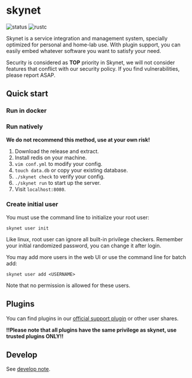 # skynet

![status](https://img.shields.io/badge/status-dev-lightgrey) ![rustc](https://img.shields.io/badge/rustc-1.56+-red)

Skynet is a service integration and management system, specially optimized for personal and home-lab use. With plugin support, you can easily embed whatever software you want to satisfy your need.

Security is considered as **TOP** priority in Skynet, we will not consider features that conflict with our security policy. If you find vulnerabilities, please report ASAP.

## Quick start

### Run in docker

### Run natively

**We do not recommend this method, use at your own risk!**

1. Download the release and extract.
2. Install redis on your machine.
3. `vim conf.yml` to modify your config.
4. `touch data.db` or copy your existing database.
5. `./skynet check` to verify your config.
6. `./skynet run` to start up the server.
7. Visit `localhost:8080`.

### Create initial user

You must use the command line to initialize your root user:

    skynet user init

Like linux, root user can ignore all built-in privilege checkers. Remember your initial randomized password, you can change it after login.

You may add more users in the web UI or use the command line for batch add:

    skynet user add <USERNAME>

Note that no permission is allowed for these users.

## Plugins

You can find plugins in our [official support plugin](https://github.com/MXWXZ/skynet/plugin) or other user shares.

**!!Please note that all plugins have the same privilege as skynet, use trusted plugins ONLY!!**

## Develop

See [develop note](develop.md).
